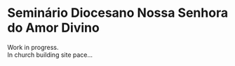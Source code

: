 # Seminário Diocesano Nossa Senhora do Amor Divino

Work in progress.  
In church building site pace...